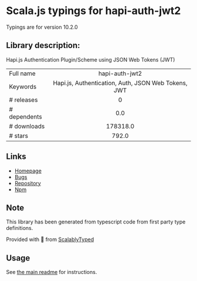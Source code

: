 
# Scala.js typings for hapi-auth-jwt2

Typings are for version 10.2.0

## Library description:
Hapi.js Authentication Plugin/Scheme using JSON Web Tokens (JWT)

|                    |                 |
| ------------------ | :-------------: |
| Full name          | hapi-auth-jwt2 |
| Keywords           | Hapi.js, Authentication, Auth, JSON Web Tokens, JWT |
| # releases         | 0 |
| # dependents       | 0.0 |
| # downloads        | 178318.0 |
| # stars            | 792.0 |

## Links
- [Homepage](https://github.com/dwyl/hapi-auth-jwt2)
- [Bugs](https://github.com/dwyl/hapi-auth-jwt2/issues)
- [Repository](https://github.com/dwyl/hapi-auth-jwt2)
- [Npm](https://www.npmjs.com/package/hapi-auth-jwt2)
    


## Note
This library has been generated from typescript code from first party type definitions.

Provided with :purple_heart: from [ScalablyTyped](https://github.com/oyvindberg/ScalablyTyped)

## Usage
See [the main readme](../../readme.md) for instructions.


